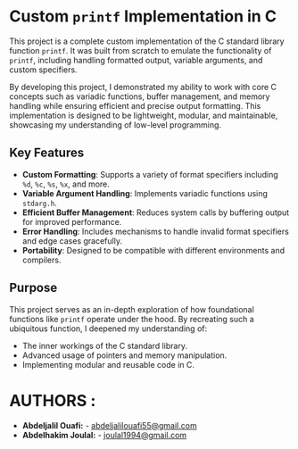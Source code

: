 # Custom `printf` Implementation in C

This project is a complete custom implementation of the C standard library function `printf`. It was built from scratch to emulate the functionality of `printf`, including handling formatted output, variable arguments, and custom specifiers.

By developing this project, I demonstrated my ability to work with core C concepts such as variadic functions, buffer management, and memory handling while ensuring efficient and precise output formatting. This implementation is designed to be lightweight, modular, and maintainable, showcasing my understanding of low-level programming.

## Key Features

* **Custom Formatting**: Supports a variety of format specifiers including `%d`, `%c`, `%s`, `%x`, and more.
* **Variable Argument Handling**: Implements variadic functions using `stdarg.h`.
* **Efficient Buffer Management**: Reduces system calls by buffering output for improved performance.
* **Error Handling**: Includes mechanisms to handle invalid format specifiers and edge cases gracefully.
* **Portability**: Designed to be compatible with different environments and compilers.

## Purpose

This project serves as an in-depth exploration of how foundational functions like `printf` operate under the hood. By recreating such a ubiquitous function, I deepened my understanding of:

* The inner workings of the C standard library.
* Advanced usage of pointers and memory manipulation.
* Implementing modular and reusable code in C.

# AUTHORS :

- **Abdeljalil Ouafi:** - [abdeljalilouafi55@gmail.com](mailto:abdeljalilouafi55@gmail.com)
- **Abdelhakim Joulal:** - [joulal1994@gmail.com](mailto:joulal1994@gmail.com)



